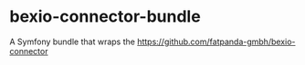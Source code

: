 # bexio-connector-bundle
A Symfony bundle that wraps the https://github.com/fatpanda-gmbh/bexio-connector
